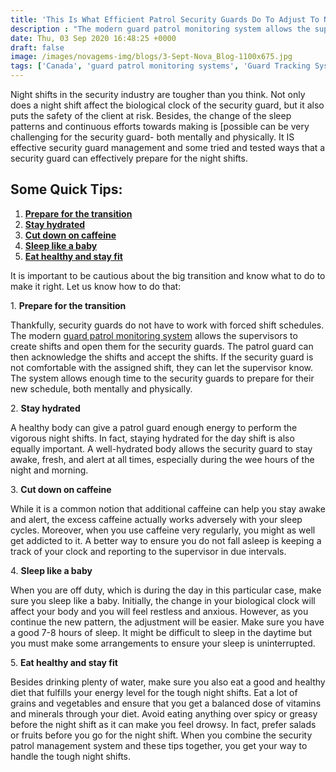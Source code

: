 ```yaml
---
title: 'This Is What Efficient Patrol Security Guards Do To Adjust To Night Shifts - Novagems'
description : "The modern guard patrol monitoring system allows the supervisors to create shifts and open them for the security guards. The patrol guard can then acknowledge the shifts and accept the shifts."
date: Thu, 03 Sep 2020 16:48:25 +0000
draft: false
image: /images/novagems-img/blogs/3-Sept-Nova_Blog-1100x675.jpg
tags: ['Canada', 'guard patrol monitoring systems', 'Guard Tracking System', 'mobile patrol', 'patrol management system', 'security', 'security guard management', 'security guard patrol tracking system', 'security guard software', 'security industry specialists', 'USA', 'workforce management software', 'workforce planning software']
---
```


Night shifts in the security industry are tougher than you think. Not only does a night shift affect the biological clock of the security guard, but it also puts the safety of the client at risk. Besides, the change of the sleep patterns and continuous efforts towards making is \[possible can be very challenging for the security guard- both mentally and physically. It IS effective security guard management and some tried and tested ways that a security guard can effectively prepare for the night shifts. 

## Some Quick Tips:

1.  [**Prepare for the transition**](#first)
2.  [**Stay hydrated**](#second)
3.  [**Cut down on caffeine**](#third)
4.  [**Sleep like a baby**](#fourth)
5.  [**Eat healthy and stay fit**](#fifth)

 It is important to be cautious about the big transition and know what to do to make it right. Let us know how to do that:

1\. **Prepare for the transition**

Thankfully, security guards do not have to work with forced shift schedules. The modern [guard patrol monitoring system](https://novage.ms/guard-patrol-monitoring-systems/) allows the supervisors to create shifts and open them for the security guards. The patrol guard can then acknowledge the shifts and accept the shifts. If the security guard is not comfortable with the assigned shift, they can let the supervisor know. The system allows enough time to the security guards to prepare for their new schedule, both mentally and physically. 

2\. **Stay hydrated**

A healthy body can give a patrol guard enough energy to perform the vigorous night shifts. In fact, staying hydrated for the day shift is also equally important. A well-hydrated body allows the security guard to stay awake, fresh, and alert at all times, especially during the wee hours of the night and morning. 

3\. **Cut down on caffeine**

While it is a common notion that additional caffeine can help you stay awake and alert, the excess caffeine actually works adversely with your sleep cycles. Moreover, when you use caffeine very regularly, you might as well get addicted to it. A better way to ensure you do not fall asleep is keeping a track of your clock and reporting to the supervisor in due intervals. 

4\. **Sleep like a baby**

When you are off duty, which is during the day in this particular case, make sure you sleep like a baby. Initially, the change in your biological clock will affect your body and you will feel restless and anxious. However, as you continue the new pattern, the adjustment will be easier. Make sure you have a good 7-8 hours of sleep. It might be difficult to sleep in the daytime but you must make some arrangements to ensure your sleep is uninterrupted. 

5\. **Eat healthy and stay fit**

Besides drinking plenty of water, make sure you also eat a good and healthy diet that fulfills your energy level for the tough night shifts. Eat a lot of grains and vegetables and ensure that you get a balanced dose of vitamins and minerals through your diet. Avoid eating anything over spicy or greasy before the night shift as it can make you feel drowsy. In fact, prefer salads or fruits before you go for the night shift. When you combine the security patrol management system and these tips together, you get your way to handle the tough night shifts.  